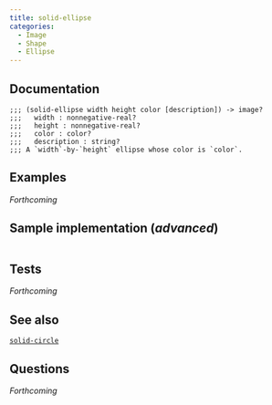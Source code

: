 ```yaml
---
title: solid-ellipse
categories: 
  - Image
  - Shape
  - Ellipse
---
```

## Documentation

```
;;; (solid-ellipse width height color [description]) -> image?
;;;   width : nonnegative-real?
;;;   height : nonnegative-real?
;;;   color : color?
;;;   description : string?
;;; A `width`-by-`height` ellipse whose color is `color`.
```

## Examples

_Forthcoming_

## Sample implementation (_advanced_)

```
```

## Tests

_Forthcoming_

## See also

[`solid-circle`](../procs/solid-circle)

## Questions

_Forthcoming_

